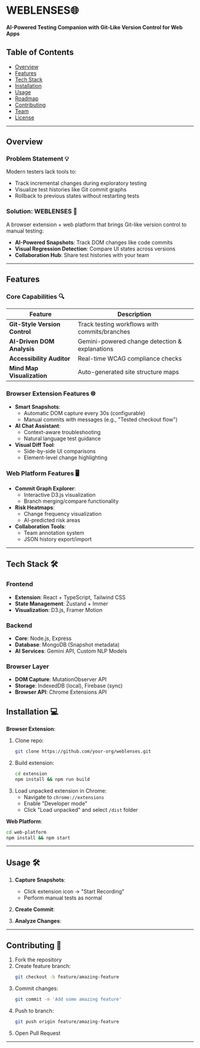 # WEBLENSES🌐

**AI-Powered Testing Companion with Git-Like Version Control for Web Apps**


## Table of Contents
- [Overview](#overview)
- [Features](#features)
- [Tech Stack](#tech-stack)
- [Installation](#installation)
- [Usage](#usage)
- [Roadmap](#roadmap)
- [Contributing](#contributing)
- [Team](#team)
- [License](#license)

---

## Overview

### Problem Statement 💡
Modern testers lack tools to:
- Track incremental changes during exploratory testing
- Visualize test histories like Git commit graphs
- Rollback to previous states without restarting tests

### Solution: WEBLENSES 🚀
A browser extension + web platform that brings Git-like version control to manual testing:
- **AI-Powered Snapshots**: Track DOM changes like code commits
- **Visual Regression Detection**: Compare UI states across versions
- **Collaboration Hub**: Share test histories with your team

---

## Features

### Core Capabilities 🔍

| Feature | Description |
|---------|-------------|
| **Git-Style Version Control** | Track testing workflows with commits/branches |
| **AI-Driven DOM Analysis** | Gemini-powered change detection & explanations |
| **Accessibility Auditor** | Real-time WCAG compliance checks |
| **Mind Map Visualization** | Auto-generated site structure maps |

### Browser Extension Features 🌐
- **Smart Snapshots**:
  - Automatic DOM capture every 30s (configurable)
  - Manual commits with messages (e.g., "Tested checkout flow")
- **AI Chat Assistant**:
  - Context-aware troubleshooting
  - Natural language test guidance
- **Visual Diff Tool**:
  - Side-by-side UI comparisons
  - Element-level change highlighting


### Web Platform Features 🖥

- **Commit Graph Explorer**:
  - Interactive D3.js visualization
  - Branch merging/compare functionality
- **Risk Heatmaps**:
  - Change frequency visualization
  - AI-predicted risk areas
- **Collaboration Tools**:
  - Team annotation system
  - JSON history export/import


---

## Tech Stack 🛠️

### Frontend

- **Extension**: React + TypeScript, Tailwind CSS
- **State Management**: Zustand + Immer
- **Visualization**: D3.js, Framer Motion


### Backend

- **Core**: Node.js, Express
- **Database**: MongoDB (Snapshot metadata)
- **AI Services**: Gemini API, Custom NLP Models


### Browser Layer
- **DOM Capture**: MutationObserver API
- **Storage**: IndexedDB (local), Firebase (sync)
- **Browser API**: Chrome Extensions API




## Installation 💻

**Browser Extension**:
1. Clone repo:
   ```bash
   git clone https://github.com/your-org/weblenses.git
   ```
2. Build extension:
   ```bash
   cd extension
   npm install && npm run build
   ```
3. Load unpacked extension in Chrome:
   - Navigate to `chrome://extensions`
   - Enable "Developer mode"
   - Click "Load unpacked" and select `/dist` folder

**Web Platform**:
```bash
cd web-platform
npm install && npm start
```

---

## Usage 🛠️

1. **Capture Snapshots**:
   - Click extension icon → "Start Recording"
   - Perform manual tests as normal

2. **Create Commit**:

3. **Analyze Changes**:

---


## Contributing 🤝

1. Fork the repository
2. Create feature branch:
   ```bash
   git checkout -b feature/amazing-feature
   ```
3. Commit changes:
   ```bash
   git commit -m 'Add some amazing feature'
   ```
4. Push to branch:
   ```bash
   git push origin feature/amazing-feature
   ```
5. Open Pull Request

---


